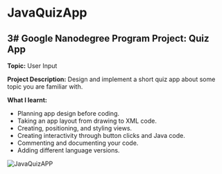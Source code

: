 # JavaQuizApp

## **3# Google Nanodegree Program Project: Quiz App**

**Topic:** User Input

**Project Description:** Design and implement a short quiz app about some topic you are familiar with.

**What I learnt:**
 -   Planning app design before coding.
-   Taking an app layout from drawing to XML code.
-   Creating, positioning, and styling views.
-   Creating interactivity through button clicks and Java code.
-   Commenting and documenting your code.
-   Adding different language versions.

![JavaQuizAPP](https://i.imgur.com/1IFzGlm.jpg)
